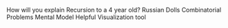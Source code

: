How will you explain Recursion to a 4 year old?
	Russian Dolls
Combinatorial Problems Mental Model
	Helpful Visualization tool
